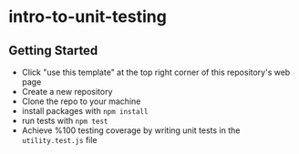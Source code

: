 # intro-to-unit-testing

## Getting Started

- Click "use this template" at the top right corner of this repository's web page
- Create a new repository
- Clone the repo to your machine
- install packages with `npm install`
- run tests with `npm test`
- Achieve %100 testing coverage by writing unit tests in the `utility.test.js` file
